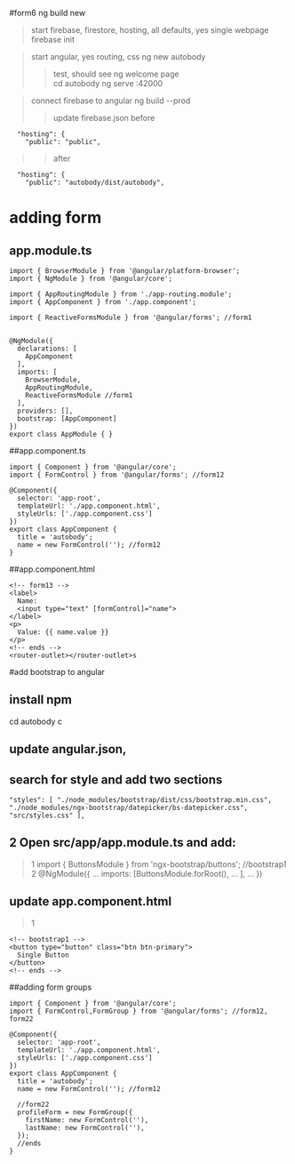 #form6
ng build new 

>start firebase, firestore, hosting, all defaults, yes single webpage
firebase init

>start angular, yes routing, css
ng new autobody
>>test, should see ng welcome page  
cd autobody 
ng serve
:42000

>connect firebase to angular 
ng build --prod
>>update firebase.json
>>before
```
  "hosting": {
    "public": "public",
```
>>after
```
  "hosting": {
    "public": "autobody/dist/autobody",
```

# adding form
## app.module.ts
```
import { BrowserModule } from '@angular/platform-browser';
import { NgModule } from '@angular/core';

import { AppRoutingModule } from './app-routing.module';
import { AppComponent } from './app.component';

import { ReactiveFormsModule } from '@angular/forms'; //form1


@NgModule({
  declarations: [
    AppComponent
  ],
  imports: [
    BrowserModule,
    AppRoutingModule,
    ReactiveFormsModule //form1
  ],
  providers: [],
  bootstrap: [AppComponent]
})
export class AppModule { }

```

##app.component.ts
```
import { Component } from '@angular/core';
import { FormControl } from '@angular/forms'; //form12

@Component({
  selector: 'app-root',
  templateUrl: './app.component.html',
  styleUrls: ['./app.component.css']
})
export class AppComponent {
  title = 'autobody';
  name = new FormControl(''); //form12
}

```

##app.component.html 
```
<!-- form13 -->
<label>
  Name:
  <input type="text" [formControl]="name">
</label>
<p>
  Value: {{ name.value }}
</p>
<!-- ends -->
<router-outlet></router-outlet>s
```

#add bootstrap to angular
## install npm 
cd autobody
c
## update angular.json, 
## search for style and add two sections 
```
"styles": [ "./node_modules/bootstrap/dist/css/bootstrap.min.css", "./node_modules/ngx-bootstrap/datepicker/bs-datepicker.css", "src/styles.css" ],
```


## 2 Open src/app/app.module.ts and add: 
>1
import { ButtonsModule } from 'ngx-bootstrap/buttons'; //bootstrap1
>2
@NgModule({ ... imports: [ButtonsModule.forRoot(), ... ], ... })

## update app.component.html
>1
```
<!-- bootstrap1 -->
<button type="button" class="btn btn-primary">
  Single Button
</button>
<!-- ends -->
```

##adding form groups

```
import { Component } from '@angular/core';
import { FormControl,FormGroup } from '@angular/forms'; //form12, form22

@Component({
  selector: 'app-root',
  templateUrl: './app.component.html',
  styleUrls: ['./app.component.css']
})
export class AppComponent {
  title = 'autobody';
  name = new FormControl(''); //form12

  //form22
  profileForm = new FormGroup({
    firstName: new FormControl(''),
    lastName: new FormControl(''),
  });
  //ends
}

```